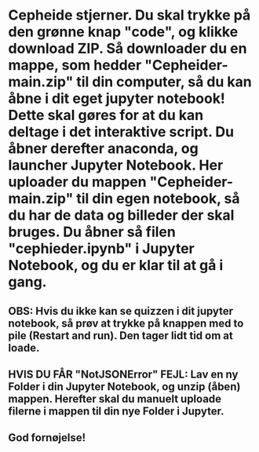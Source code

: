 # Cepheide stjerner. Du skal trykke på den grønne knap "code", og klikke download ZIP. Så downloader du en mappe, som hedder "Cepheider-main.zip" til din computer, så du kan åbne i dit eget jupyter notebook! Dette skal gøres for at du kan deltage i det interaktive script. Du åbner derefter anaconda, og launcher Jupyter Notebook. Her uploader du mappen "Cepheider-main.zip" til din egen notebook, så du har de data og billeder der skal bruges. Du åbner så filen "cephieder.ipynb" i Jupyter Notebook, og du er klar til at gå i gang.
## OBS: Hvis du ikke kan se quizzen i dit jupyter notebook, så prøv at trykke på knappen med to pile (Restart and run). Den tager lidt tid om at loade.
## HVIS DU FÅR "NotJSONError" FEJL: Lav en ny Folder i din Jupyter Notebook, og unzip (åben) mappen. Herefter skal du manuelt uploade filerne i mappen til din nye Folder i Jupyter. 
## God fornøjelse!
